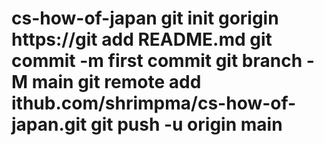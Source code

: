 # cs-how-of-japan git init gorigin https://git add README.md git commit -m first commit git branch -M main git remote add ithub.com/shrimpma/cs-how-of-japan.git git push -u origin main
